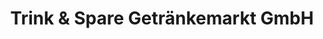 ---
title: "Trink & Spare Getränkemarkt GmbH"
url: /gelsenkirchen/trink-und-spare-getraenkemarkt-gmbh/
shop: Spirituosen
---